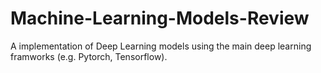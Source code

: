 # Machine-Learning-Models-Review
A implementation of Deep Learning models using the main deep learning framworks (e.g. Pytorch, Tensorflow).
